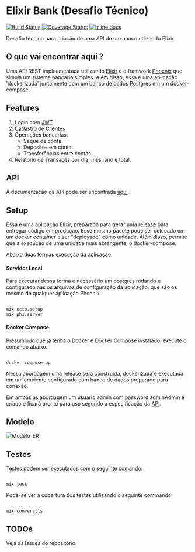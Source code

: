 # Elixir Bank (Desafio Técnico)

[![Build Status](https://travis-ci.org/t00lmaker/elixir-bank.svg?branch=master)](https://travis-ci.org/t00lmaker/elixir-bank)
[![Coverage Status](https://coveralls.io/repos/github/t00lmaker/elixir-bank/badge.svg?branch=master)](https://coveralls.io/github/t00lmaker/elixir-bank?branch=master)
[![Inline docs](http://inch-ci.org/github/t00lmaker/elixir-bank.svg?branch=HEAD)](http://inch-ci.org/github/t00lmaker/elixir-bank)

Desafio técnico para criação de uma API de um banco utlizando Elixir.


## O que vai encontrar aqui ?
 Uma API REST impleementada utilizando [Elixir](https://elixir-lang.org/) e o framwork [Phoenix](https://www.phoenixframework.org) que simula um sistema bancario simples. Além disso, essa é uma aplicação 'dockerizada' juntamente com um banco de dados Postgres em um docker-compose.

## Features
  
1. Login com [JWT](https://jwt.io/)
2. Cadastro de Clientes
3. Operações bancarias:
    - Saque de conta.
    - Depositos em conta.
    - Transferências entre contas.
4. Relátorio de Transaçẽs por dia, mês, ano e total. 

## API

A documentação da API pode ser encontrada [aqui](https://documenter.getpostman.com/view/593922/SWECWF1b). 

## Setup

Essa é uma aplicação Elixir, preparada para gerar uma [release](https://hexdocs.pm/mix/Mix.Tasks.Release.html#module-why-releases) para entregar código em produção.
Esse mesmo pacote pode ser colocado em um docker container e ser "deployado" como unidade. 
Além disso, permite que a execução de uma unidade mais abrangente, o docker-compose.

Abaixo duas formas execução da aplicação:

#### Servidor Local

Para executar dessa forma é necessário um postgres rodando e configurado nas 
os arquivos de configuração da aplicação, que são os mesmo de qualquer aplicação 
Phoenix.

```

mix ecto.setup
mix phx.server

```

#### Docker Compose

Presumindo que já tenha o Docker e Docker Compose instalado, execute o comando abaixo.  

```

docker-compose up

```

Nessa abordagem uma release será construida, dockerizada e executada em um ambiente 
configurado com banco de dados preparado para conexão.

Em ambas as abordagem um usuário admin com password adminAdmin é criado e ficará pronto para uso segundo a 
especificação da [API](https://documenter.getpostman.com/view/593922/SWECWF1b). 

## Modelo

![Modelo_ER](https://github.com/t00lmaker/elixir-bank/blob/master/img/ER.png)

## Testes

Testes podem ser executados com o seguinte comando:

```

mix test

```

Pode-se ver a cobertura dos testes utilizando o seguinte commando:

```

mix converalls

```

## TODOs

Veja as Issues do repositório.
